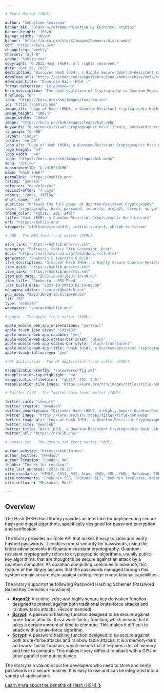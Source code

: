 ```yaml
---

# Front Matter (YAML)

author: "Sebastien Rousseau"
banner_alt: "Black wireframe animation by Enchanted Studios"
banner_height: "100vh"
banner_width: "100vw"
banner: "https://kura.pro/stock/images/banners/black.webp"
cdn: "https://kura.pro"
changefreq: "weekly"
charset: "utf-8"
cname: "hshlib.one"
copyright: "© 2023 Hash (HSH). All rights reserved."
date: "Oct 29, 2023"
description: "Discover Hash (HSH), a Highly Secure Quantum-Resistant Cryptographic Hash Library for Password Encryption and Verification in Rust."
download_url: "https://github.com/sebastienrousseau/hsh/archive/refs/tags/v0.0.6.zip"
download_title: "Download Hash (HSH) ↓"
format-detection: "telephone=no"
hero_description: "The next evolution of Cryptography is Quantum-Resistant Cryptography (QRC), an essential component for the future of a safer internet."
hreflang: "en"
icon: "https://kura.pro/hsh/images/favicon.ico"
id: "https://hshlib.one"
image_alt: "Logo of Hash (HSH), a Quantum-Resistant Cryptographic Hash Library"
image_height: "100vh"
image_width: "100vw"
image: "https://kura.pro/hsh/images/logos/hsh.webp"
keywords: "quantum-resistant cryptographic hash library, password encryption, password verification, Rust, Argon2i, bcrypt, scrypt, password hashing, password security, cybersecurity"
language: "en-GB"
layout: "index"
locale: "en_GB"
logo_alt: "Logo of Hash (HSH), a Quantum-Resistant Cryptographic Hash Library"
logo_height: "44"
logo_width: "44"
logo: "https://kura.pro/hsh/images/logos/hsh.webp"
menu: "active"
measurementID: "G-VN18SSQLM6"
name: "Hash (HSH)"
permalink: "https://hshlib.one"
rating: "general"
referrer: "no-referrer"
revisit-after: "7 days"
robots: "index, follow"
short_name: "hsh"
subtitle: "Unleash the full power of Quantum-Resistant Cryptography"
tags: "cryptography, hash, password, security, argon2i, bcrypt, scrypt, rust, quantum-resistant, shield"
theme_color: "rgb(17, 202, 240)"
title: "Hash (HSH), a Quantum-Resistant Cryptographic Hash Library"
url: "https://hshlib.one"
viewport: "width=device-width, initial-scale=1, shrink-to-fit=no"

# RSS - The RSS feed front matter (YAML).

atom_link: "https://hshlib.one/rss.xml"
category: "Software, Static Site Generator, Rust"
docs: "https://validator.w3.org/feed/docs/rss2.html"
generator: "Shokunin 🦀 (version 0.0.19)"
item_description: "Discover Hash (HSH), a Highly Secure Quantum-Resistant Cryptographic Hash Library for Password Encryption and Verification in Rust."
item_guid: "https://hshlib.one/rss.xml"
item_link: "https://hshlib.one/rss.xml"
item_pub_date: "2023-10-29T10:01:10+00:00"
item_title: "Shokunin - RSS Feed"
last_build_date: "2023-10-29T10:01:10+00:00"
managing_editor: "contact@hshlib.one"
pub_date: "2023-10-29T10:01:10+00:00"
ttl: "60"
type: "website"
webmaster: "contact@hshlib.one"

# Apple - The Apple front matter (YAML).

apple_mobile_web_app_orientations: "portrait"
apple_touch_icon_sizes: "192x192"
apple-mobile-web-app-capable: "yes"
apple-mobile-web-app-status-bar-inset: "black"
apple-mobile-web-app-status-bar-style: "black-translucent"
apple-mobile-web-app-title: "Hash (HSH), a Quantum-Resistant Cryptographic Hash Library"
apple-touch-fullscreen: "yes"

# MS Application - The MS Application front matter (YAML).

msapplication-config: "/browserconfig.xml"
msapplication-tap-highlight: "no"
msapplication-TileColor: "rgb(17, 202, 240)"
msapplication_tile_image: "https://kura.pro/hsh/images/titles/title-hsh.webp"

# Twitter Card - The Twitter Card front matter (YAML).

twitter_card: "summary"
twitter_creator: "@wwdseb"
twitter_description: "Discover Hash (HSH), a Highly Secure Quantum-Resistant Cryptographic Hash Library for Password Encryption and Verification in Rust."
twitter_image: "https://kura.pro/hsh/images/titles/title-hsh.webp"
twitter_image_alt: "Logo of Hash (HSH), a Quantum-Resistant Cryptographic Hash Library"
twitter_site: "@wwdseb"
twitter_title: "Hash (HSH), a Quantum-Resistant Cryptographic Hash Library"
twitter_url: "https://hshlib.one/"

# Humans.txt - The Humans.txt front matter (YAML).

author_website: "https://hshlib.one"
author_twitter: "@wwdseb"
author_location: "London, UK"
thanks: "Thanks for reading!"
site_last_updated: "2023-10-22"
site_standards: "HTML5, CSS3, RSS, Atom, JSON, XML, YAML, Markdown, TOML"
site_components: "Shokunin SSG, Shokunin CLI, Shokunin Templates, Kaishi Templates, Kaishi Themes"
site_software: "Shokunin, Rust"

---
```


## Overview

The Hash (HSH) Rust library provides an interface for implementing
secure hash and digest algorithms, specifically designed for password
encryption and verification.

The library provides a simple API that makes it easy to store and verify
hashed passwords. It enables robust security for passwords, using the
latest advancements in Quantum-resistant cryptography. Quantum-
resistant cryptography refers to cryptographic algorithms, usually
public-key algorithms, that are thought to be secure against an attack
by a quantum computer. As quantum computing continues to advance, this
feature of the library assures that the passwords managed through this
system remain secure even against cutting-edge computational
capabilities.

The library supports the following Password Hashing Schemes (Password
Based Key Derivation Functions):

- [**Argon2i**](<https://en.wikipedia.org/wiki/Argon2>): A cutting-edge
  and highly secure key derivation function designed to protect against
  both traditional brute-force attacks and rainbow table attacks.
  (Recommended)
- [**Bcrypt**](<https://en.wikipedia.org/wiki/Bcrypt>): A password
  hashing function designed to be secure against brute-force attacks.
  It is a work-factor function, which means that it takes a certain
  amount of time to compute. This makes it difficult to attack with a
  brute-force algorithm.
- [**Scrypt**](<https://en.wikipedia.org/wiki/Scrypt>): A password
  hashing function designed to be secure against both brute-force
  attacks and rainbow table attacks. It is a memory-hard and work-
  factor function, which means that it requires a lot of memory and
  time to compute. This makes it very difficult to attack with a GPU
  or other parallel computing device.

The library is a valuable tool for developers who need to store and
verify passwords in a secure manner. It is easy to use and can be
integrated into a variety of applications.

[Learn more about the benefits of Hash (HSH) ❯][01]

[01]: /overview/index.html "Learn more about the benefits of Hash (HSH)"
